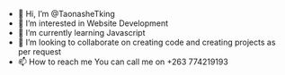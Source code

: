 - 👋 Hi, I’m @TaonasheTking
- 👀 I’m interested in Website Development
- 🌱 I’m currently learning Javascript
- 💞️ I’m looking to collaborate on creating code and creating projects as per request
- 📫 How to reach me You can call me on +263 774219193

<!---
TaonasheTking/TaonasheTking is a ✨ special ✨ repository because its `README.md` (this file) appears on your GitHub profile.
You can click the Preview link to take a look at your changes.
--->
